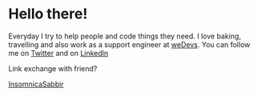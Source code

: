 <h1>Hello there!</h1>

<div>
  <p>
Everyday I try to help people and code things they need. I love baking, travelling and also work as a support engineer at <a href = "https://wedevs.com">weDevs</a>. You can follow me on <a href = "https://twitter.com/mushritshabnam" target = "_blank">Twitter</a> and on <a href = "https://www.linkedin.com/in/mushrit-shabnam/" target = "_blank">LinkedIn</a>
  
 Link exchange with friend? 
 
  </p>
 <div style = "border-style: 1px solid black;">
  <a href = "https://github.com/insomniacSabbir">InsomnicaSabbir</a>
  </div>

</div>
